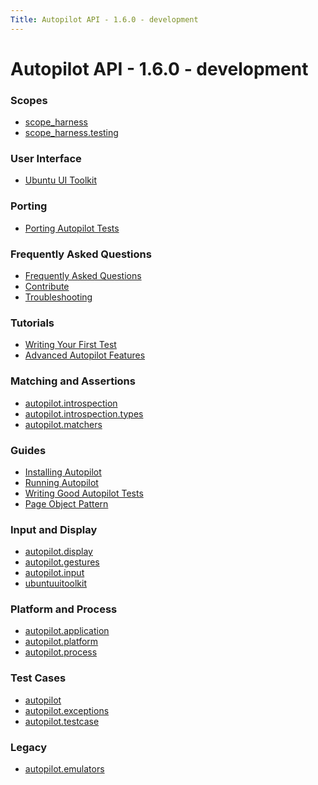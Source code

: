 ```yaml
---
Title: Autopilot API - 1.6.0 - development
---
```


# Autopilot API - 1.6.0 - development

<h3 class="section_title">Scopes</h3>
<ul>
<li><a href="scope_harness.md">scope_harness</a></li>
<li><a href="scope_harness.testing.md">scope_harness.testing</a></li>
</ul>
<h3 class="section_title">User Interface</h3>
<ul>
<li><a href="ubuntuuitoolkit.md">Ubuntu UI Toolkit</a></li>
</ul>
<h3 class="section_title">Porting</h3>
<ul>
<li><a href="porting-porting.md">Porting Autopilot Tests</a></li>
</ul>
<h3 class="section_title">Frequently Asked Questions</h3>
<ul>
<li><a href="faq-faq.md">Frequently Asked Questions</a></li>
<li><a href="faq-contribute.md">Contribute</a></li>
<li><a href="faq-troubleshooting.md">Troubleshooting</a></li>
</ul>
<h3 class="section_title">Tutorials</h3>
<ul>
<li><a href="tutorial-getting_started.md">Writing Your First Test</a></li>
<li><a href="tutorial-advanced_autopilot.md">Advanced Autopilot Features</a></li>
</ul>
<h3 class="section_title">Matching and Assertions</h3>
<ul>
<li><a href="autopilot.introspection.md">autopilot.introspection</a></li>
<li><a href="autopilot.introspection.types.md">autopilot.introspection.types</a></li>
<li><a href="autopilot.matchers.md">autopilot.matchers</a></li>
</ul>
<h3 class="section_title">Guides</h3>
<ul>
<li><a href="guides-installation.md">Installing Autopilot</a></li>
<li><a href="guides-running_ap.md">Running Autopilot</a></li>
<li><a href="guides-good_tests.md">Writing Good Autopilot Tests</a></li>
<li><a href="guides-page_object.md">Page Object Pattern</a></li>
</ul>
<h3 class="section_title">Input and Display</h3>
<ul>
<li><a href="autopilot.display.md">autopilot.display</a></li>
<li><a href="autopilot.gestures.md">autopilot.gestures</a></li>
<li><a href="autopilot.input.md">autopilot.input</a></li>
<li><a href="ubuntuuitoolkit.md">ubuntuuitoolkit</a></li>
</ul>
<h3 class="section_title">Platform and Process</h3>
<ul>
<li><a href="autopilot.application.md">autopilot.application</a></li>
<li><a href="autopilot.platform.md">autopilot.platform</a></li>
<li><a href="autopilot.process.md">autopilot.process</a></li>
</ul>
<h3 class="section_title">Test Cases</h3>
<ul>
<li><a href="autopilot.md">autopilot</a></li>
<li><a href="autopilot.exceptions.md">autopilot.exceptions</a></li>
<li><a href="autopilot.testcase.md">autopilot.testcase</a></li>
</ul>
<h3 class="section_title">Legacy</h3>
<ul>
<li><a href="autopilot.emulators.md">autopilot.emulators</a></li>
</ul>
